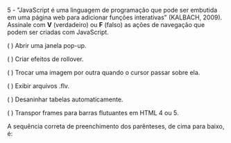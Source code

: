 5 - "JavaScript é uma linguagem de programação que pode ser embutida em uma página web para adicionar funções interativas" (KALBACH, 2009). Assinale com **V** (verdadeiro) ou **F** (falso) as ações de navegação que podem ser criadas com JavaScript.

( ) Abrir uma janela pop-up.

( ) Criar efeitos de rollover.

( ) Trocar uma imagem por outra quando o cursor passar sobre ela.

( ) Exibir arquivos .flv.

( ) Desaninhar tabelas automaticamente.

( ) Transpor frames para barras flutuantes em HTML 4 ou 5.


A sequência correta de preenchimento dos parênteses, de cima para baixo, é:
